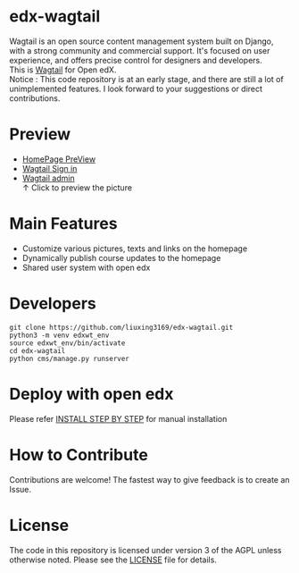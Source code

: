 # edx-wagtail
Wagtail is an open source content management system built on Django, with a strong community and commercial support. 
It's focused on user experience, and offers precise control for designers and developers.  
This is [Wagtail](https://github.com/wagtail/wagtail/) for Open edX.  
Notice : This code repository is at an early stage, and there are still a lot of unimplemented features. I look forward to your suggestions or direct contributions. 


# Preview
- [HomePage PreView ](docs/preview/homepage-preview.png)
- [Wagtail Sign in](docs/preview/wagtail-admin-login.png)
- [Wagtail admin](docs/preview/wagtail-admin.png)  
↑ Click to preview the picture

# Main Features
- Customize various pictures, texts and links on the homepage
- Dynamically publish course updates to the homepage
- Shared user system with open edx


# Developers
```
git clone https://github.com/liuxing3169/edx-wagtail.git
python3 -m venv edxwt_env
source edxwt_env/bin/activate
cd edx-wagtail
python cms/manage.py runserver
```

# Deploy with open edx
Please refer [INSTALL STEP BY STEP](docs/INSTALL-STEP-BY-STEP) for manual installation

# How to Contribute
Contributions are welcome! The fastest way to give feedback is to create an Issue.

# License
The code in this repository is licensed under version 3 of the AGPL unless otherwise noted. Please see the [LICENSE](../main/LICENSE) file for details.


